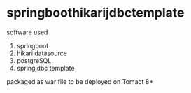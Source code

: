 # springboothikarijdbctemplate


software used


1. springboot
2. hikari datasource
3. postgreSQL
4. springjdbc template


packaged as war file to be deployed on Tomact 8+
